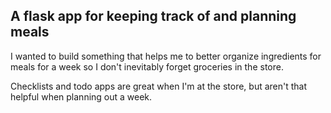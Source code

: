 ## A flask app for keeping track of and planning meals

I wanted to build something that helps me to better organize ingredients for meals for a week so I don't inevitably forget groceries in the store.

Checklists and todo apps are great when I'm at the store, but aren't that helpful when planning out a week.